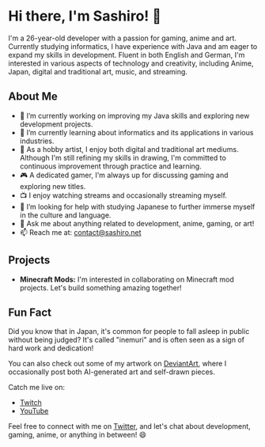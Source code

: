 <!--
**sa-shiro/sa-shiro** is a ✨ _special_ ✨ repository because its `README.md` (this file) appears on your GitHub profile.

Here are some ideas to get you started:

- 🔭 I’m currently working on ...
- 🌱 I’m currently learning ...
- 👯 I’m looking to collaborate on ...
- 🤔 I’m looking for help with ...
- 💬 Ask me about ...
- 📫 How to reach me: ...
- 😄 Pronouns: ...
- ⚡ Fun fact: ...
-->

# Hi there, I'm Sashiro! 👋

I'm a 26-year-old developer with a passion for gaming, anime and art.
Currently studying informatics, I have experience with Java and am eager to expand my skills in development.
Fluent in both English and German, I'm interested in various aspects of technology and creativity, including Anime, Japan, digital and traditional art, music, and streaming.

## About Me

- 🔭 I’m currently working on improving my Java skills and exploring new development projects.
- 🌱 I’m currently learning about informatics and its applications in various industries.
- 🎨 As a hobby artist, I enjoy both digital and traditional art mediums. Although I'm still refining my skills in drawing, I'm committed to continuous improvement through practice and learning.
- 🎮 A dedicated gamer, I'm always up for discussing gaming and exploring new titles.
- 📺 I enjoy watching streams and occasionally streaming myself.
- 🤔 I’m looking for help with studying Japanese to further immerse myself in the culture and language.
- 💬 Ask me about anything related to development, anime, gaming, or art!
- 📫 Reach me at: [contact@sashiro.net](mailto:contact@sashiro.net)

## Projects

- **Minecraft Mods:** I'm interested in collaborating on Minecraft mod projects. Let's build something amazing together!

## Fun Fact

Did you know that in Japan, it's common for people to fall asleep in public without being judged? It's called "inemuri" and is often seen as a sign of hard work and dedication!

You can also check out some of my artwork on [DeviantArt](https://www.deviantart.com/s4shiro), where I occasionally post both AI-generated art and self-drawn pieces.

Catch me live on:
- [Twitch](https://www.twitch.tv/s4shirou)
- [YouTube](https://youtube.com/@sashiro?si=t1UscRGaaxfWGvaS)

Feel free to connect with me on [Twitter](https://twitter.com/S4shiro), and let's chat about development, gaming, anime, or anything in between! 😄




<!-- [LinkedIn](https://linkedin.com/in/profile-link) -->

